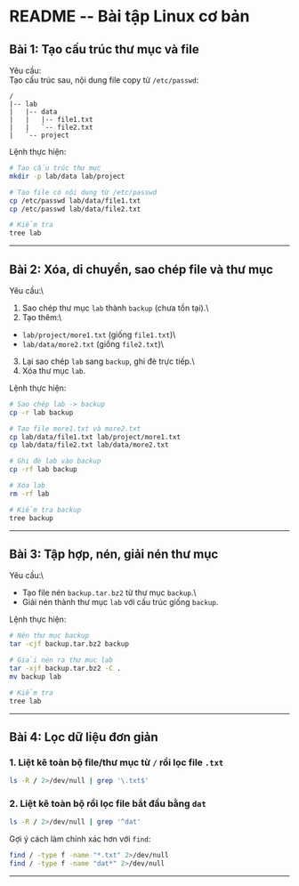#  README -- Bài tập Linux cơ bản

## Bài 1: Tạo cấu trúc thư mục và file

Yêu cầu:\
Tạo cấu trúc sau, nội dung file copy từ `/etc/passwd`:

    /
    |-- lab
    |   |-- data
    |   |   |-- file1.txt
    |   |   `-- file2.txt
    |   `-- project

 Lệnh thực hiện:

``` bash
# Tạo cấu trúc thư mục
mkdir -p lab/data lab/project

# Tạo file có nội dung từ /etc/passwd
cp /etc/passwd lab/data/file1.txt
cp /etc/passwd lab/data/file2.txt

# Kiểm tra
tree lab
```

------------------------------------------------------------------------

## Bài 2: Xóa, di chuyển, sao chép file và thư mục

Yêu cầu:\
1. Sao chép thư mục `lab` thành `backup` (chưa tồn tại).\
2. Tạo thêm:\
- `lab/project/more1.txt` (giống `file1.txt`)\
- `lab/data/more2.txt` (giống `file2.txt`)\
3. Lại sao chép `lab` sang `backup`, ghi đè trực tiếp.\
4. Xóa thư mục `lab`.

 Lệnh thực hiện:

``` bash
# Sao chép lab -> backup
cp -r lab backup

# Tạo file more1.txt và more2.txt
cp lab/data/file1.txt lab/project/more1.txt
cp lab/data/file2.txt lab/data/more2.txt

# Ghi đè lab vào backup
cp -rf lab backup

# Xóa lab
rm -rf lab

# Kiểm tra backup
tree backup
```

------------------------------------------------------------------------

## Bài 3: Tập hợp, nén, giải nén thư mục

Yêu cầu:\
- Tạo file nén `backup.tar.bz2` từ thư mục `backup`.\
- Giải nén thành thư mục `lab` với cấu trúc giống `backup`.

 Lệnh thực hiện:

``` bash
# Nén thư mục backup
tar -cjf backup.tar.bz2 backup

# Giải nén ra thư mục lab
tar -xjf backup.tar.bz2 -C .
mv backup lab

# Kiểm tra
tree lab
```

------------------------------------------------------------------------

## Bài 4: Lọc dữ liệu đơn giản

### 1. Liệt kê toàn bộ file/thư mục từ `/` rồi lọc file `.txt`

``` bash
ls -R / 2>/dev/null | grep '\.txt$'
```

### 2. Liệt kê toàn bộ rồi lọc file bắt đầu bằng `dat`

``` bash
ls -R / 2>/dev/null | grep '^dat'
```

 Gợi ý cách làm chính xác hơn với `find`:

``` bash
find / -type f -name "*.txt" 2>/dev/null
find / -type f -name "dat*" 2>/dev/null
```

------------------------------------------------------------------------


